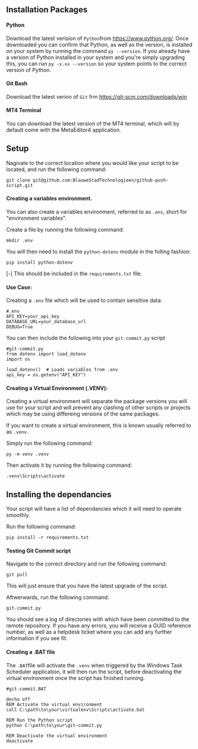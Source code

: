 ## Installation Packages

#### Python
Download the latest verision of `Python`from https://www.python.org/.
Once downloaded you can confirm that Python, as well as the version, is installed on your system by running the command `py --version`. If you already have a version of Python installed in your system and you're simply upgrading this, you can run `py -x.xx --version` so your system points to the correct version of Python.

#### Git Bash
Download the latest verion of `Git` frm https://git-scm.com/downloads/win

#### MT4 Terminal
You can download the latest version of the MT4 terminal, which will by default come with the MetaEditor4 application.

## Setup
Nagivate to the correct location where you would like your script to be located, and run the following command:
```
git clone git@github.com:BlauweStadTechnologieen/github-push-script.git
```
#### Creating a variables environment.
You can also create a variables environment, referred to as `.env`, short for "environment variables". 

Create a file by running the following command:
```
mkdir .env
```
You will then need to install the `python-dotenv` module in the folling fashion:
```
pip install python-dotenv
```
[-] This should be included in the `requirements.txt` file.

#### Use Case:
Creating a `.env` file which will be used to contain sensitive data:
```
#.env
API_KEY=your_api_key
DATABASE_URL=your_database_url
DEBUG=True
```
You can then include the following into your `git-commit.py` script
```
#git-commit.py
from dotenv import load_dotenv
import os

load_dotenv()  # Loads variables from .env
api_key = os.getenv("API_KEY")
````
#### Creating a Virtual Environment (.VENV):
Creating a virtual environment will separate the package versions you will use for your script and will prevent any clashing of other scripts or projects which may be using differeing versions of the same packages.

If you want to create a virtual environment, this is known usually referred to as `.venv`. 

Simply run the following command:
```
py -m venv .venv
```
Then activate it by running the following command: 
```
.venv\Scripts\activate
```
## Installing the dependancies
Your script will have a list of dependancies which it will need to operate smoothly. 

Run the following command:
```
pip install -r requirements.txt
```
#### Testing Git Commit script
Navigate to the correct directory and run the following command:
```
git pull
```
This will just ensure that you have the latest upgrade of the script. 

Aftwerwards, run the following command:
```
git-commit.py
```
You should see a log of directories with which have been committed to the remote repository. If you have any errors, you will receive a GUID reference number, as well as a helpdesk ticket where you can add any further information if you see fit.

#### Creating a .BAT file
The `.BAT`file will activate the `.venv` when triggered by the Windows Task Scheduler application, it will then run the script, before deactivating the virtual environment once the script has finished running.

```
#git-commit.BAT

@echo off
REM Activate the virtual environment
call C:\path\to\your\virtualenv\Scripts\activate.bat

REM Run the Python script
python C:\path\to\your\git-commit.py

REM Deactivate the virtual environment
deactivate
```

